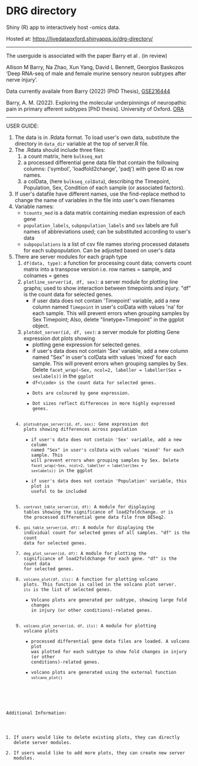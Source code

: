 # DRG directory

Shiny (R) app to interactively host -omics data.

Hosted at:
https://livedataoxford.shinyapps.io/drg-directory/

***
The userguide is associated with the paper Barry et al . (in review)  

Allison M Barry, Na Zhao, Xun Yang, David L Bennett, Georgios Baskozos  
‘Deep RNA-seq of male and female murine sensory neuron subtypes after nerve injury’. 

Data currently availale from Barry (2022) (PhD Thesis), [GSE216444](https://www.ncbi.nlm.nih.gov/geo/query/acc.cgi?acc=GSE216444)

Barry, A. M. (2022). Exploring the molecular underpinnings of neuropathic pain in primary afferent subtypes [PhD thesis]. University of Oxford. [ORA](https://ora.ox.ac.uk/objects/uuid:c4348f6e-eaa5-4eaa-91a8-a07a86563ad4)
  
***
  
USER GUIDE: 
1. The data is in .Rdata format. To load user's own data, substitute the directory in <code>data_dir</code> variable at the top of server.R file. 
2. The .Rdata should include three files: 
    1) a count matrix, here <code>bulkseq_mat</code> 
    2) a processed differential gene data file that contain the following columns: ('symbol', 'loadfold2change', 'padj') with gene ID as row names. 
    3) a colData, (here <code>bulkseq_colData</code>), describing the Timepoint, Population, Sex, Condition of each sample (or associated factors).  
3. If user's datafile have different names, use the find-replace method to change the name of variables in the file into user's own filenames 
4. Variable names:  
      * <code>tcounts_med</code> is a data matrix containing median expression of each gene  
      * <code>population_labels</code>, <code>subpopulation_labels</code> and <code>sex</code> labels are full names of abbreviations used; can be substituted according to user's data   
      * <code>subpopulations</code> is a list of csv file names storing processed datasets for each subpopulation. Can be adjusted based on user's data    
5. There are server modules for each graph type 
      1) <code>df(data, type)</code>: a function for processing count data; converts count matrix into a transpose version i.e. row names = sample, and colnames = genes  
      2) <code>plotline_server(id, df, sex)</code>: a server module for plotting line graphs; used to show interaction between timepoints and injury. "df" is the count data for selected genes.
          - if user data does not contain 'Timepoint' variable, add a new column named <code>Timepoint</code> in user's colData with values 'na' for each sample. This will prevent errors when grouping samples by Sex Timepoint; Also, delete "linetype=Timepoint" in the ggplot object.     
      4) <code>plotdot_server(id, df, sex)</code>: a server module for plotting Gene expression dot plots showing  
          - plotting gene expression for selected genes.    
          - if user's data does not contain 'Sex' variable, add a new column named "Sex" in user's colData with values 'mixed' for each sample. This will 
              prevent errors when grouping samples by Sex. Delete <code>facet_wrap(~Sex, ncol=2, labeller = labeller(Sex = sexlabels))</code> in the <code>ggplot</code>  
          - <code>df<\code> is the count data for selected genes.  
          - Dots are coloured by gene expression.  
          - Dot sizes reflect differences in more highly expressed genes.  
      4) <code>plotsubtype_server(id, df, sex)</code>: Gene expression dot plots showing differences across population  
          - if user's data does not contain 'Sex' variable, add a new column named "Sex" in user's colData with values 'mixed' for each sample. This will 
              prevent errors when grouping samples by Sex. Delete <code>facet_wrap(~Sex, ncol=2, labeller = labeller(Sex = sexlabels))</code> in the ggplot  
          - if user's data does not contain 'Population' variable, this plot is useful to be included 
      5) <code>contrast_table_server(id, df)</code>: A module for displaying tables showing the significance of load2foldchange. <code>df</code> is the processed differential gene data file from DESeq2. 
      6) <code>goi_table_server(id, df)</code>: A module for displaying the individual count for selected genes of all samples. "df" is the count data for selected genes. 
      7) <code>deg_plot_server(id, df)</code>: A module for plotting the significance of load2foldchange for each gene. "df" is the count data for selected genes.  
      8) <code>volcano_plot(df, ils)</code>: A function for plotting volcano plots. This function is called in the volcano plot server. <code>ils</code> is the list of selected genes.    
          - Volcano plots are generated per subtype, showing large fold changes in injury (or other conditions)-related genes. 
      9) <code>volcano_plot_server(id, df, ils)</code>: A module for plotting volcano plots   
          - processed differential gene data files are loaded. A volcano plot was plotted for each subtype to show fold changes in injury (or other conditions)-related genes.   
          - volcano plots are generated using the external function <code>volcano_plot()</code>  

Additional Information:

   1) If users would like to delete existing plots, they can directly delete server modules. 
   2) If users would like to add more plots, they can create new server modules. 
